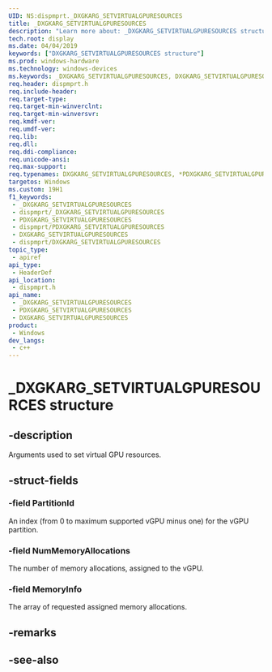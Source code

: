 ```yaml
---
UID: NS:dispmprt._DXGKARG_SETVIRTUALGPURESOURCES
title: _DXGKARG_SETVIRTUALGPURESOURCES
description: "Learn more about: _DXGKARG_SETVIRTUALGPURESOURCES structure"
tech.root: display
ms.date: 04/04/2019
keywords: ["DXGKARG_SETVIRTUALGPURESOURCES structure"]
ms.prod: windows-hardware
ms.technology: windows-devices
ms.keywords: _DXGKARG_SETVIRTUALGPURESOURCES, DXGKARG_SETVIRTUALGPURESOURCES, *PDXGKARG_SETVIRTUALGPURESOURCES,
req.header: dispmprt.h
req.include-header: 
req.target-type: 
req.target-min-winverclnt: 
req.target-min-winversvr: 
req.kmdf-ver: 
req.umdf-ver: 
req.lib: 
req.dll: 
req.ddi-compliance: 
req.unicode-ansi: 
req.max-support: 
req.typenames: DXGKARG_SETVIRTUALGPURESOURCES, *PDXGKARG_SETVIRTUALGPURESOURCES
targetos: Windows
ms.custom: 19H1
f1_keywords:
 - _DXGKARG_SETVIRTUALGPURESOURCES
 - dispmprt/_DXGKARG_SETVIRTUALGPURESOURCES
 - PDXGKARG_SETVIRTUALGPURESOURCES
 - dispmprt/PDXGKARG_SETVIRTUALGPURESOURCES
 - DXGKARG_SETVIRTUALGPURESOURCES
 - dispmprt/DXGKARG_SETVIRTUALGPURESOURCES
topic_type:
 - apiref
api_type:
 - HeaderDef
api_location:
 - dispmprt.h
api_name:
 - _DXGKARG_SETVIRTUALGPURESOURCES
 - PDXGKARG_SETVIRTUALGPURESOURCES
 - DXGKARG_SETVIRTUALGPURESOURCES
product:
 - Windows
dev_langs:
 - c++
---
```


# _DXGKARG_SETVIRTUALGPURESOURCES structure


## -description

Arguments used to set virtual GPU resources.

## -struct-fields

### -field PartitionId

An index (from 0 to maximum supported vGPU minus one) for the vGPU partition.

### -field NumMemoryAllocations

The number of memory allocations, assigned to the vGPU.

### -field MemoryInfo

 
The array of requested assigned memory allocations.

## -remarks

## -see-also

